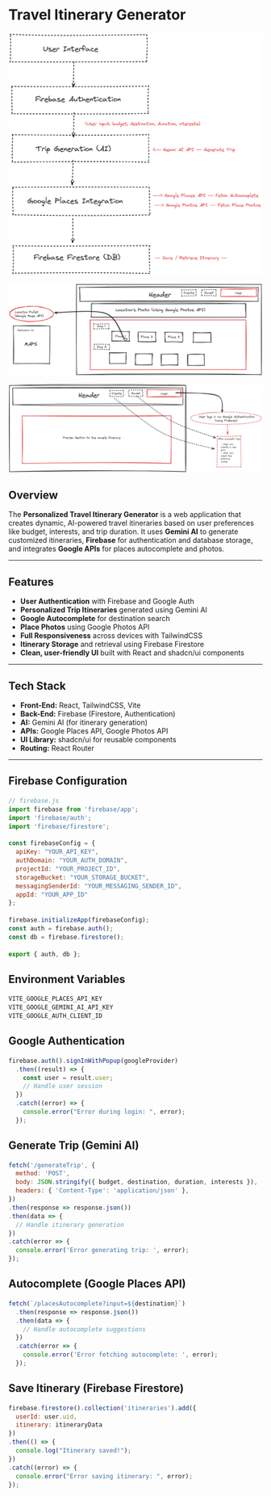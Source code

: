 #  Travel Itinerary Generator
![alt text](image-2.png)

![alt text](image.png)

![alt text](image-1.png)
##  Overview
The **Personalized Travel Itinerary Generator** is a web application that creates dynamic, AI-powered travel itineraries based on user preferences like budget, interests, and trip duration. It uses **Gemini AI** to generate customized itineraries, **Firebase** for authentication and database storage, and integrates **Google APIs** for places autocomplete and photos.

---

##  Features
- **User Authentication** with Firebase and Google Auth
- **Personalized Trip Itineraries** generated using Gemini AI
- **Google Autocomplete** for destination search
- **Place Photos** using Google Photos API
- **Full Responsiveness** across devices with TailwindCSS
- **Itinerary Storage** and retrieval using Firebase Firestore
- **Clean, user-friendly UI** built with React and shadcn/ui components

---

##  Tech Stack
- **Front-End:** React, TailwindCSS, Vite
- **Back-End:** Firebase (Firestore, Authentication)
- **AI:** Gemini AI (for itinerary generation)
- **APIs:** Google Places API, Google Photos API
- **UI Library:** shadcn/ui for reusable components
- **Routing:** React Router

---

## Firebase Configuration

```javascript
// firebase.js
import firebase from 'firebase/app';
import 'firebase/auth';
import 'firebase/firestore';

const firebaseConfig = {
  apiKey: "YOUR_API_KEY",
  authDomain: "YOUR_AUTH_DOMAIN",
  projectId: "YOUR_PROJECT_ID",
  storageBucket: "YOUR_STORAGE_BUCKET",
  messagingSenderId: "YOUR_MESSAGING_SENDER_ID",
  appId: "YOUR_APP_ID"
};

firebase.initializeApp(firebaseConfig);
const auth = firebase.auth();
const db = firebase.firestore();

export { auth, db };
```

## Environment Variables

```bash
VITE_GOOGLE_PLACES_API_KEY
VITE_GOOGLE_GEMINI_AI_API_KEY
VITE_GOOGLE_AUTH_CLIENT_ID
```

## Google Authentication

```javascript
firebase.auth().signInWithPopup(googleProvider)
  .then((result) => {
    const user = result.user;
    // Handle user session
  })
  .catch((error) => {
    console.error("Error during login: ", error);
  });
```

## Generate Trip (Gemini AI)

```javascript
fetch('/generateTrip', {
  method: 'POST',
  body: JSON.stringify({ budget, destination, duration, interests }),
  headers: { 'Content-Type': 'application/json' },
})
.then(response => response.json())
.then(data => {
  // Handle itinerary generation
})
.catch(error => {
  console.error('Error generating trip: ', error);
});
```

## Autocomplete (Google Places API)

```javascript
fetch(`/placesAutocomplete?input=${destination}`)
  .then(response => response.json())
  .then(data => {
    // Handle autocomplete suggestions
  })
  .catch(error => {
    console.error('Error fetching autocomplete: ', error);
  });
```

## Save Itinerary (Firebase Firestore)

```javascript
firebase.firestore().collection('itineraries').add({
  userId: user.uid,
  itinerary: itineraryData
})
.then(() => {
  console.log("Itinerary saved!");
})
.catch((error) => {
  console.error("Error saving itinerary: ", error);
});
```



